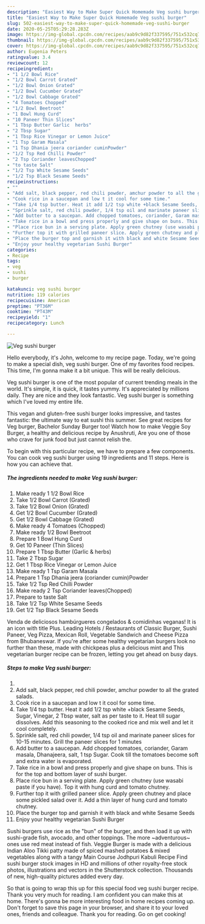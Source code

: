 ```yaml
---
description: "Easiest Way to Make Super Quick Homemade Veg sushi burger"
title: "Easiest Way to Make Super Quick Homemade Veg sushi burger"
slug: 502-easiest-way-to-make-super-quick-homemade-veg-sushi-burger
date: 2020-05-25T05:29:28.283Z
image: https://img-global.cpcdn.com/recipes/aab9c9d82f337595/751x532cq70/veg-sushi-burger-recipe-main-photo.jpg
thumbnail: https://img-global.cpcdn.com/recipes/aab9c9d82f337595/751x532cq70/veg-sushi-burger-recipe-main-photo.jpg
cover: https://img-global.cpcdn.com/recipes/aab9c9d82f337595/751x532cq70/veg-sushi-burger-recipe-main-photo.jpg
author: Eugenia Peters
ratingvalue: 3.4
reviewcount: 12
recipeingredient:
- "1 1/2 Bowl Rice"
- "1/2 Bowl Carrot Grated"
- "1/2 Bowl Onion Grated"
- "1/2 Bowl Cucumber Grated"
- "1/2 Bowl Cabbage Grated"
- "4 Tomatoes Chopped"
- "1/2 Bowl Beetroot"
- "1 Bowl Hung Curd"
- "10 Paneer Thin Slices"
- "1 Tbsp Butter Garlic  herbs"
- "2 Tbsp Sugar"
- "1 Tbsp Rice Vinegar or Lemon Juice"
- "1 Tsp Garam Masala"
- "1 Tsp Dhania jeera coriander cuminPowder"
- "1/2 Tsp Red Chilli Powder"
- "2 Tsp Coriander leavesChopped"
- "to taste Salt"
- "1/2 Tsp White Sesame Seeds"
- "1/2 Tsp Black Sesame Seeds"
recipeinstructions:
- ""
- "Add salt, black pepper, red chili powder, amchur powder to all the grated salads."
- "Cook rice in a saucepan and low t it cool for some time."
- "Take 1/4 tsp butter. Heat it add 1/2 tsp white +black Sesame Seeds, Sugar, Vinegar, 2 Tbsp water, salt as per taste to it. Heat till sugar dissolves. Add this seasoning to the cooked rice and mix well and let it cool completely."
- "Sprinkle salt, red chili powder, 1/4 tsp oil and marinate paneer slices for 10-15 minutes. Grill the paneer slices for 1 minutes"
- "Add butter to a saucepan. Add chopped tomatoes, coriander, Garam masala, Dhanajeera, salt, 1 tsp Sugar. Cook till the tomatoes become soft and extra water is evaporated."
- "Take rice in a bowl and press properly and give shape on buns. This is for the top and bottom layer of sushi burger."
- "Place rice bun in a serving plate. Apply green chutney (use wasabi paste if you have). Top it with hung curd and tomato chutney."
- "Further top it with grilled paneer slice. Apply green chutney and place some pickled salad over it. Add a thin layer of hung curd and tomato chutney."
- "Place the burger top and garnish it with black and white Sesame Seeds"
- "Enjoy your healthy vegetarian Sushi Burger"
categories:
- Recipe
tags:
- veg
- sushi
- burger

katakunci: veg sushi burger 
nutrition: 119 calories
recipecuisine: American
preptime: "PT36M"
cooktime: "PT43M"
recipeyield: "1"
recipecategory: Lunch

---
```



![Veg sushi burger](https://img-global.cpcdn.com/recipes/aab9c9d82f337595/751x532cq70/veg-sushi-burger-recipe-main-photo.jpg)

Hello everybody, it's John, welcome to my recipe page. Today, we're going to make a special dish, veg sushi burger. One of my favorites food recipes. This time, I'm gonna make it a bit unique. This will be really delicious.

Veg sushi burger is one of the most popular of current trending meals in the world. It's simple, it is quick, it tastes yummy. It's appreciated by millions daily. They are nice and they look fantastic. Veg sushi burger is something which I've loved my entire life.

This vegan and gluten-free sushi burger looks impressive, and tastes fantastic: the ultimate way to eat sushi this summer. See great recipes for Veg burger, Bachelor Sunday Burger too! Watch how to make Veggie Soy Burger, a healthy and delicious recipe by Anushruti, Are you one of those who crave for junk food but just cannot relish the.


To begin with this particular recipe, we have to prepare a few components. You can cook veg sushi burger using 19 ingredients and 11 steps. Here is how you can achieve that.

<!--inarticleads1-->

##### The ingredients needed to make Veg sushi burger:

1. Make ready 1 1/2 Bowl Rice
1. Take 1/2 Bowl Carrot (Grated)
1. Take 1/2 Bowl Onion (Grated)
1. Get 1/2 Bowl Cucumber (Grated)
1. Get 1/2 Bowl Cabbage (Grated)
1. Make ready 4 Tomatoes (Chopped)
1. Make ready 1/2 Bowl Beetroot
1. Prepare 1 Bowl Hung Curd
1. Get 10 Paneer (Thin Slices)
1. Prepare 1 Tbsp Butter (Garlic &amp; herbs)
1. Take 2 Tbsp Sugar
1. Get 1 Tbsp Rice Vinegar or Lemon Juice
1. Make ready 1 Tsp Garam Masala
1. Prepare 1 Tsp Dhania jeera (coriander cumin)Powder
1. Take 1/2 Tsp Red Chilli Powder
1. Make ready 2 Tsp Coriander leaves(Chopped)
1. Prepare to taste Salt
1. Take 1/2 Tsp White Sesame Seeds
1. Get 1/2 Tsp Black Sesame Seeds


Venda de deliciosos hambúrgueres congelados &amp; comidinhas veganas! It is an icon with title Plus. Leading Hotels / Restaurants of Classic Burger, Sushi Paneer, Veg Pizza, Mexican Roll, Vegetable Sandwich and Cheese Pizza from Bhubaneswar. If you&#39;re after some healthy vegetarian burgers look no further than these, made with chickpeas plus a delicious mint and This vegetarian burger recipe can be frozen, letting you get ahead on busy days. 

<!--inarticleads2-->

##### Steps to make Veg sushi burger:

1. 
1. Add salt, black pepper, red chili powder, amchur powder to all the grated salads.
1. Cook rice in a saucepan and low t it cool for some time.
1. Take 1/4 tsp butter. Heat it add 1/2 tsp white +black Sesame Seeds, Sugar, Vinegar, 2 Tbsp water, salt as per taste to it. Heat till sugar dissolves. Add this seasoning to the cooked rice and mix well and let it cool completely.
1. Sprinkle salt, red chili powder, 1/4 tsp oil and marinate paneer slices for 10-15 minutes. Grill the paneer slices for 1 minutes
1. Add butter to a saucepan. Add chopped tomatoes, coriander, Garam masala, Dhanajeera, salt, 1 tsp Sugar. Cook till the tomatoes become soft and extra water is evaporated.
1. Take rice in a bowl and press properly and give shape on buns. This is for the top and bottom layer of sushi burger.
1. Place rice bun in a serving plate. Apply green chutney (use wasabi paste if you have). Top it with hung curd and tomato chutney.
1. Further top it with grilled paneer slice. Apply green chutney and place some pickled salad over it. Add a thin layer of hung curd and tomato chutney.
1. Place the burger top and garnish it with black and white Sesame Seeds
1. Enjoy your healthy vegetarian Sushi Burger


Sushi burgers use rice as the &#34;bun&#34; of the burger, and then load it up with sushi-grade fish, avocado, and other toppings. The more ~adventurous~ ones use red meat instead of fish. Veggie Burger is made with a delicious Indian Aloo Tikki patty made of spiced mashed potatoes &amp; mixed vegetables along with a tangy Main Course Jodhpuri Kabuli Recipe Find sushi burger stock images in HD and millions of other royalty-free stock photos, illustrations and vectors in the Shutterstock collection. Thousands of new, high-quality pictures added every day. 

So that is going to wrap this up for this special food veg sushi burger recipe. Thank you very much for reading. I am confident you can make this at home. There's gonna be more interesting food in home recipes coming up. Don't forget to save this page in your browser, and share it to your loved ones, friends and colleague. Thank you for reading. Go on get cooking!
